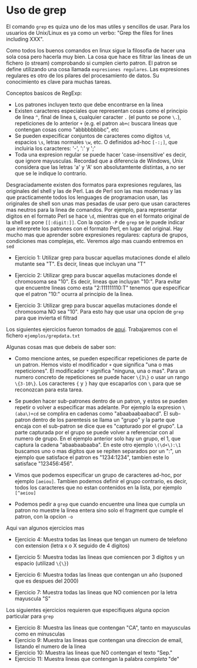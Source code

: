 Uso de grep
===========

El comando `grep` es quiza uno de los mas utiles y sencillos de usar. Para los
usuarios de Unix/Linux es ya como un verbo: "Grep the files for lines including
XXX".

Como todos los buenos comandos en linux sigue la filosofia de hacer una sola
cosa pero hacerla muy bien. La cosa que hace es filtrar las lineas de un
fichero (o stream) comprobando si cumplen cierto patron. El patron se define
utilizando una cosa llamada `expresiones regulares`. Las expresiones regulares
es otro de los pilares del procesamiento de datos. Su conocimiento es clave
para muchas tareas.

Conceptos basicos de RegExp:

* Los patrones incluyen texto que debe encontrarse en la linea
* Existen caracteres especiales que representan cosas como el principio de
  linea `^`, final de linea `$`, cualquier caracter `.` (el punto se pone
  `\.`), repeticiones de lo anterior `+` (e.g. el patron `ab+c` buscara lineas
  que contengan cosas como "abbbbbbbbc", etc
* Se pueden expecificar conjuntos de caracteres como digitos `\d`, espacios
  `\s`, letras normales `\w`, etc. O definidos ad-hoc `[-:;]`, que incluiria
  los caracteres: '-', ':' y ';'
* Toda una expresion regular se puede hacer 'case-insensitive' es decir, que
  ignore mayusculas. Recordad que a diferencia de Windows, Unix considera que
  las letras 'a' y 'A' son absolutamtente distintas, a no ser que se le
  indique lo contrario.

Desgraciadamente existen dos formatos para expresiones regulares, las
originales del shell y las de Perl. Las de Perl son las mas modernas y las que
practicamente todos los lenguages de programacion usan, las originales de shell
son unas mas pesadas de usar pero que usan caracteres mas neutros para la linea
de comandos. Por ejemplo, para representar digitos en el formato Perl se hace
`\d`, mientras que en el formato original de la shell se pone `[[:digit:]]`.
Con la opcion `-P` de `grep` se le puede indicar que interprete los patrones
con el formato Perl, en lugar del original. Hay mucho mas que aprender sobre
expresiones regulares: captura de grupos, condiciones mas complejas, etc.
Veremos algo mas cuando entremos en `sed`

* Ejercicio 1: Utilizar grep para buscar aquellas mutaciones donde el
  allelo mutante sea "T". Es decir, lineas que incluyan una "T"

* Ejercicio 2: Utilizar grep para buscar aquellas mutaciones donde el
  chromosoma sea "10". Es decir, lineas que incluyan "10:". Para evitar que
  encuentre lineas como esta "2:111111110:T" tenemos que especificar que el
  patron "10:" ocurra al principio de la linea.

* Ejercicio 3: Utilizar grep para buscar aquellas mutaciones donde el
  chromosoma NO sea "10". Para esto hay que usar una opcion de `grep` para que
  invierta el filtrad

Los siguientes ejercicios fueron tomados de
[aqui](http://evc-cit.info/cit052/grep1.html). Trabajaremos con el fichero
`ejemplos/grepdata.txt`

Algunas cosas mas que debeis de saber son:
 
* Como mencione antes, se pueden especificar repeticiones de parte de un
  patron. Hemos visto el modificador `+` que significa "una o mas
  repeticiones". El modificador `*` significa "ninguna, una o mas". Para un
  numero concreto de repeticiones se puede hacer `\{3\}` o usar un rango `\{3-10\}`.
  Los caracteres `{` y `}` hay que escaparlos con `\` para que se reconozcan
  para esta tarea.

* Se pueden hacer sub-patrones dentro de un patron, y estos se pueden repetir o
  volver a especificar mas adelante. Por ejemplo la expresion `\(aba\)+cd` se
  complira en cadenas como "abaabaabaabacd". El sub-patron dentro de los
  parentesis se llama un "grupo" y la parte que encaja con el sub-patron se
  dice que es "capturado por el grupo". La parte capturada por el grupo se
  puede volver a referenciar con al numero de grupo. En el ejemplo anterior
  solo hay un grupo, el 1, que captura la cadena "abaabaabaaba". En este otro
  ejemplo `\(\d+\):\1` buscamos uno o mas digitos que se repiten separados por
  un ":", un ejemplo que satisface el patron es "1234:1234", tambien este lo
  satisface "123456:456".

* Vimos que podemos especificar un grupo de caracteres ad-hoc, por ejemplo
  `[aeiou]`. Tambien podemos definir el grupo contrario, es decir, todos los
  caracteres que no estan contenidos en la lista, por ejemplo `[^aeiou]`

* Podemos pedir a `grep` que cuando encuentre una linea que cumpla un patron no
  muestre la linea entera sino solo el fragment que cumple el patron, con la
  opcion `-o`

Aqui van algunos ejercicios mas

* Ejercicio 4: Muestra todas las lineas que tengan un numero de telefono con
  extension (letra x o X seguido de 4 digitos)

* Ejercicio 5: Muestra todas las lineas que comiencen por 3 digitos y un
  espacio (utilizad `\{\}`)

* Ejercicio 6: Muestra todas las lineas que contengan un año (suponed que es
  despues del 2000)

* Ejercicio 7: Muestra todas las lineas que NO comiencen por la letra mayuscula
  "S"

Los siguientes ejercicios requieren que especifiques alguna opcion particular
para `grep`

* Ejercicio 8: Muestra las lineas que contengan "CA", tanto en mayusculas como
  en minusculas
* Ejercicio 9: Muestra las lineas que contengan una direccion de email,
  listando el numero de la linea
* Ejercicio 10: Muestra las lineas que NO contengan el texto "Sep."
* Ejercicio 11: Muestra lineas que contengan la palabra _completa_ "de"



